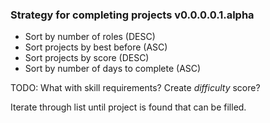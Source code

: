 ### Strategy for completing projects v0.0.0.0.1.alpha
- Sort by number of roles (DESC)
- Sort projects by best before (ASC)
- Sort projects by score (DESC)
- Sort by number of days to complete (ASC)

TODO: What with skill requirements? Create _difficulty_ score?

Iterate through list until project is found that can be filled.

